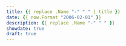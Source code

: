 ```yaml
---
title: {{ replace .Name "-" " " | title }}
date: {{ now.Format "2006-02-01" }}
description: {{ replace .Name "-" " " }}
showdate: true
draft: true
---
```

